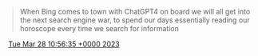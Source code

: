 > When Bing comes to town with ChatGPT4 on board we will all get into the next search engine war, to spend our days essentially reading our horoscope every time we search for information

<img src="../../media/tweet.ico" width="12" /> [Tue Mar 28 10:56:35 +0000 2023](https://twitter.com/DromerDenker/status/1640669207095386114)